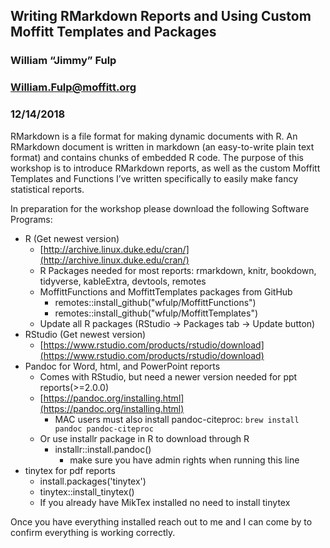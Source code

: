## Writing RMarkdown Reports and Using Custom Moffitt Templates and Packages
### William “Jimmy” Fulp 
### [William.Fulp@moffitt.org](William.Fulp@moffitt.org)
### 12/14/2018
 
RMarkdown is a file format for making dynamic documents with R. An RMarkdown document is written in markdown (an easy-to-write plain text format) and contains chunks of embedded R code. The purpose of this workshop is to introduce RMarkdown reports, as well as the custom Moffitt Templates and Functions I’ve written specifically to easily make fancy statistical reports.
 
In preparation for the workshop please download the following Software Programs:

* R (Get newest version)
    * [http://archive.linux.duke.edu/cran/](http://archive.linux.duke.edu/cran/)
    * R Packages needed for most reports: rmarkdown, knitr, bookdown, tidyverse, kableExtra, devtools, remotes
    * MoffittFunctions and MoffittTemplates packages from GitHub
        * remotes::install_github("wfulp/MoffittFunctions")
        * remotes::install_github("wfulp/MoffittTemplates")
    * Update all R packages (RStudio -> Packages tab -> Update button)
* RStudio (Get newest version)
    * [https://www.rstudio.com/products/rstudio/download](https://www.rstudio.com/products/rstudio/download)
* Pandoc for Word, html, and PowerPoint reports
    * Comes with RStudio, but need a newer version needed for ppt reports(>=2.0.0)
    * [https://pandoc.org/installing.html](https://pandoc.org/installing.html)
        * MAC users must also install pandoc-citeproc: `brew install pandoc pandoc-citeproc`
    * Or use installr package in R to download through R
        * installr::install.pandoc()
            * make sure you have admin rights when running this line
* tinytex for pdf reports
    * install.packages('tinytex')
    * tinytex::install_tinytex()
    * If you already have MikTex installed no need to install tinytex
 
Once you have everything installed reach out to me and I can come by to confirm everything is working correctly.
